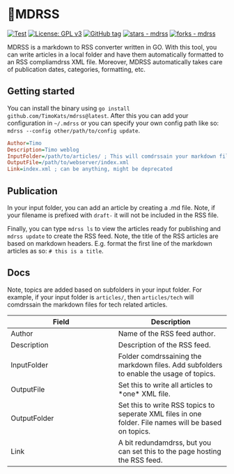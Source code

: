 # 📝MDRSS

[![Test](https://github.com/TimoKats/mdrss/actions/workflows/test.yaml/badge.svg)](https://github.com/TimoKats/mdrss/actions/workflows/test.yaml)
[![License: GPL v3](https://img.shields.io/badge/License-GPLv3-blue.svg)](https://www.gnu.org/licenses/gpl-3.0)
[![GitHub tag](https://img.shields.io/github/tag/TimoKats/mdrss?include_prereleases=&sort=semver&color=blue)](https://github.com/TimoKats/mdrss/releases/)
[![stars - mdrss](https://img.shields.io/github/stars/TimoKats/mdrss?style=social)](https://github.com/TimoKats/mdrss)
[![forks - mdrss](https://img.shields.io/github/forks/TimoKats/mdrss?style=social)](https://github.com/TimoKats/mdrss)


MDRSS is a markdown to RSS converter written in GO. With this tool, you can write articles in a local folder and have them automatically formatted to an RSS compliamdrss XML file. Moreover, MDRSS automatically takes care of publication dates, categories, formatting, etc.

## Getting started
You can install the binary using `go install github.com/TimoKats/mdrss@latest`. After this you can add your configuration in `~/.mdrss` or you can specify your own config path like so: `mdrss --config other/path/to/config update`.

```ini
Author=Timo
Description=Timo weblog
InputFolder=/path/to/articles/ ; This will comdrssain your markdown files
OutputFile=/path/to/webserver/index.xml
Link=index.xml ; can be anything, might be deprecated
```

## Publication
In your input folder, you can add an article by creating a .md file. Note, if your filename is prefixed with `draft-` it will not be included in the RSS file.  

Finally, you can type `mdrss ls` to view the articles ready for publishing and `mdrss update` to create the RSS feed. Note, the title of the RSS articles are based on markdown headers. E.g. format the first line of the markdown articles as so: `# this is a title`.


## Docs

Note, topics are added based on subfolders in your input folder. For example, if your input folder is `articles/`, then `articles/tech` will comdrssain the markdown files for tech related articles.

<table>
  <thead>
    <tr>
      <th width="500px">Field</th>
      <th width="500px">Description</th>
    </tr>
  </thead>
  <tbody>
    <tr width="600px">
      <td>Author</td>
      <td>Name of the RSS feed author.</td>
    </tr>
    <tr width="600px">
      <td>Description</td>
      <td>Description of the RSS feed.</td>
    </tr>
    <tr width="600px">
      <td>InputFolder</td>
      <td>Folder comdrssaining the markdown files. Add subfolders to enable the usage of topics.</td>
    </tr>
    <tr width="600px">
      <td>OutputFile</td>
      <td>Set this to write all articles to *one* XML file.</td>
    </tr>
    <tr width="600px">
      <td>OutputFolder</td>
      <td>Set this to write RSS topics to seperate XML files in one folder. File names will be based on topics. </td>
    </tr>
    <tr width="600px">
      <td>Link</td>
      <td>A bit redundamdrss, but you can set this to the page hosting the RSS feed. </td>
    </tr>
  </tbody>
</table>
